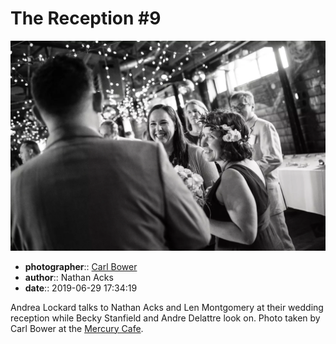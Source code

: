 # The Reception \#9

![Andrea Lockard talks to Nathan Acks and Len Montgomery](assets/2019-06-29-set-3-the-reception-09.webp)

* **photographer**:: [Carl Bower](https://carlbowerphotos.com)
* **author**:: Nathan Acks
* **date**:: 2019-06-29 17:34:19

Andrea Lockard talks to Nathan Acks and Len Montgomery at their wedding reception while Becky Stanfield and Andre Delattre look on. Photo taken by Carl Bower at the [Mercury Cafe](http://mercurycafe.com).
